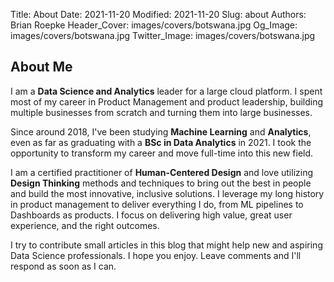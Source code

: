 Title: About
Date: 2021-11-20
Modified: 2021-11-20
Slug: about
Authors: Brian Roepke
Header_Cover: images/covers/botswana.jpg
Og_Image: images/covers/botswana.jpg
Twitter_Image: images/covers/botswana.jpg

## About Me

I am a **Data Science and Analytics** leader for a large cloud platform.  I spent most of my career in Product Management and product leadership, building multiple businesses from scratch and turning them into large businesses.

Since around 2018, I've been studying **Machine Learning** and **Analytics**, even as far as graduating with a **BSc in Data Analytics** in 2021.  I took the opportunity to transform my career and move full-time into this new field.

I am a certified practitioner of **Human-Centered Design** and love utilizing **Design Thinking** methods and techniques to bring out the best in people and build the most innovative, inclusive solutions. I leverage my long history in product management to deliver everything I do, from ML pipelines to Dashboards as products. I focus on delivering high value, great user experience, and the right outcomes.

I try to contribute small articles in this blog that might help new and aspiring Data Science professionals.  I hope you enjoy.  Leave comments and I'll respond as soon as I can.
